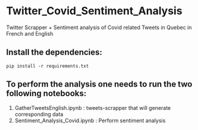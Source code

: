 # Twitter_Covid_Sentiment_Analysis
Twitter Scrapper + Sentiment analysis of Covid related Tweets in Quebec in French and English


## Install the dependencies:
```
pip install -r requirements.txt
```


## To perform the analysis one needs to run the two following notebooks:

1) GatherTweetsEnglish.ipynb : tweets-scrapper that will generate corresponding data
2) Sentiment_Analysis_Covid.ipynb : Perform sentiment analysis 
